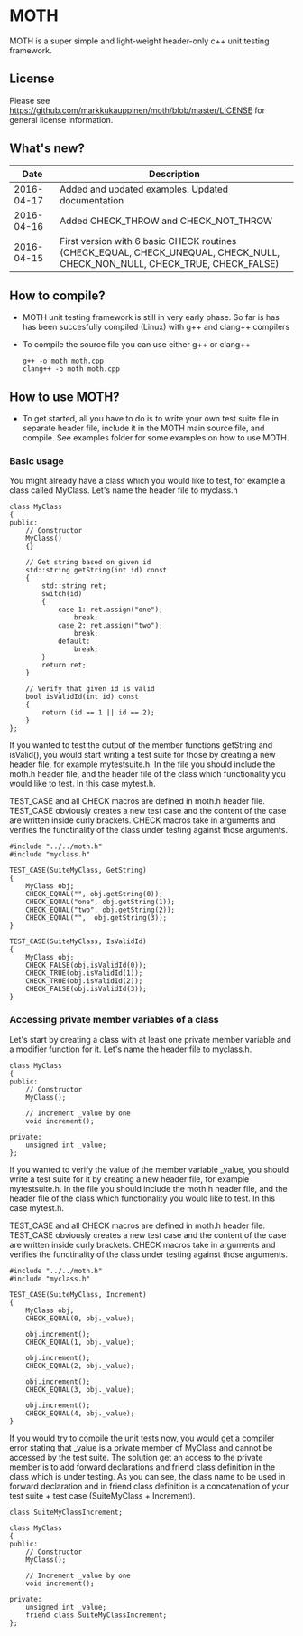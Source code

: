 # MOTH

MOTH is a super simple and light-weight header-only c++ unit testing framework.

## License

Please see https://github.com/markkukauppinen/moth/blob/master/LICENSE for general license information.

## What's new?

|Date|Description|
|----|-----------|
| 2016-04-17 | Added and updated examples. Updated documentation |
| 2016-04-16 | Added CHECK_THROW and CHECK_NOT_THROW |
| 2016-04-15 | First version with 6 basic CHECK routines (CHECK_EQUAL, CHECK_UNEQUAL, CHECK_NULL, CHECK_NON_NULL, CHECK_TRUE, CHECK_FALSE) |


## How to compile?

* MOTH unit testing framework is still in very early phase. So far is has has been succesfully compiled (Linux) with g++ and clang++ compilers
* To compile the source file you can use either g++ or clang++

    ```
    g++ -o moth moth.cpp
    clang++ -o moth moth.cpp
    ```

## How to use MOTH?

* To get started, all you have to do is to write your own test suite file in separate header file, include it in the MOTH main source file, and compile. See examples folder for some examples on how to use MOTH.

### Basic usage

You might already have a class which you would like to test, for example a class called MyClass. Let's name the header file to myclass.h

```
class MyClass
{
public:
    // Constructor
    MyClass()
    {}

    // Get string based on given id
    std::string getString(int id) const
    {
        std::string ret;
        switch(id)
        {
            case 1: ret.assign("one");
                break;
            case 2: ret.assign("two");
                break;
            default:
                break;
        }
        return ret;
    }
    
    // Verify that given id is valid
    bool isValidId(int id) const
    {
        return (id == 1 || id == 2);
    }
};
```

If you wanted to test the output of the member functions getString and isValid(), you would start writing a test suite for those by creating a new header file, for example mytestsuite.h. In the file you should include the moth.h header file, and the header file of the class which functionality you would like to test. In this case mytest.h.

TEST_CASE and all CHECK macros are defined in moth.h header file. TEST_CASE obviously creates a new test case and the content of the case are written inside curly brackets. CHECK macros take in arguments and verifies the functinality of the class under testing against those arguments.

```
#include "../../moth.h"
#include "myclass.h"

TEST_CASE(SuiteMyClass, GetString)
{
    MyClass obj;
    CHECK_EQUAL("", obj.getString(0));
    CHECK_EQUAL("one", obj.getString(1));
    CHECK_EQUAL("two", obj.getString(2));
    CHECK_EQUAL("",  obj.getString(3));
}

TEST_CASE(SuiteMyClass, IsValidId)
{
    MyClass obj;
    CHECK_FALSE(obj.isValidId(0));
    CHECK_TRUE(obj.isValidId(1));
    CHECK_TRUE(obj.isValidId(2));
    CHECK_FALSE(obj.isValidId(3));
}
```

### Accessing private member variables of a class

Let's start by creating a class with at least one private member variable and a modifier function for it. Let's name the header file to myclass.h.

```
class MyClass
{
public:
    // Constructor
    MyClass();

    // Increment _value by one
    void increment();

private:
    unsigned int _value;
};
```

If you wanted to verify the value of the member variable _value, you should write a test suite for it by creating a new header file, for example mytestsuite.h. In the file you should include the moth.h header file, and the header file of the class which functionality you would like to test. In this case mytest.h.

TEST_CASE and all CHECK macros are defined in moth.h header file. TEST_CASE obviously creates a new test case and the content of the case are written inside curly brackets. CHECK macros take in arguments and verifies the functinality of the class under testing against those arguments.

```
#include "../../moth.h"
#include "myclass.h"

TEST_CASE(SuiteMyClass, Increment)
{
    MyClass obj;
    CHECK_EQUAL(0, obj._value);

    obj.increment();
    CHECK_EQUAL(1, obj._value);

    obj.increment();
    CHECK_EQUAL(2, obj._value);

    obj.increment();
    CHECK_EQUAL(3, obj._value);

    obj.increment();
    CHECK_EQUAL(4, obj._value);
}
```

If you would try to compile the unit tests now, you would get a compiler error stating that _value is a private member of MyClass and cannot be accessed by the test suite. The solution get an access to the private member is to add forward declarations and friend class definition in the class which is under testing. As you can see, the class name to be used in forward declaration and in friend class definition is a concatenation of your test suite + test case (SuiteMyClass + Increment).

```
class SuiteMyClassIncrement;

class MyClass
{
public:
    // Constructor
    MyClass();

    // Increment _value by one
    void increment();

private:
    unsigned int _value;
    friend class SuiteMyClassIncrement;
};
```
